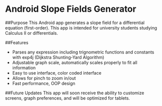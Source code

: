 # Android Slope Fields Generator


##Purpose
This Android app generates a slope field for a differential equation (first-order). This app is intended for university students studying Calculus II or differentials.

##Features
* Parses any expression including trignometric functions and constants with exp4j (Dijkstra Shunting-Yard Algorithm)
* Adjustable graph scale, automatically scales properly to fit all information
* Easy to use interface, color coded interface
* Allows for pinch to zoom in/out
* Fast performance, OOP design

##Future Updates
This app will soon receive the ability to customize screens, graph preferences, and will be optimized for tablets.
